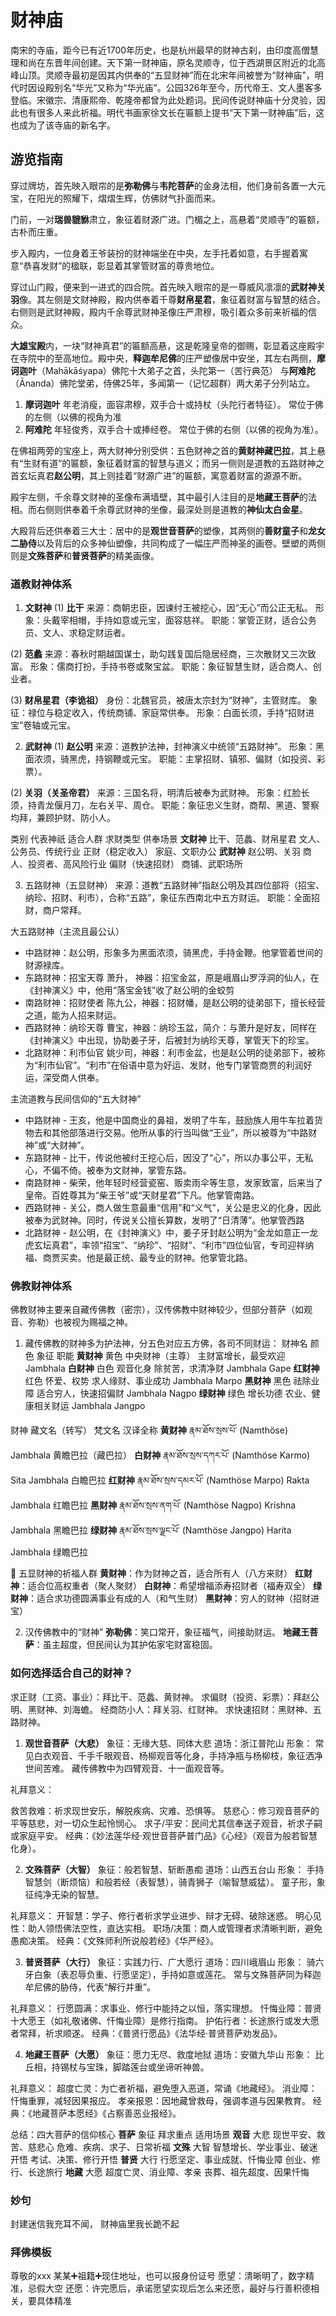 # 财神庙

南宋的寺庙，距今已有近1700年历史，也是杭州最早的财神古刹，由印度高僧慧理和尚在东晋年间创建。天下第一财神庙，原名灵顺寺，位于西湖景区附近的北高峰山顶。灵顺寺最初是因其内供奉的“五显财神”而在北宋年间被誉为“财神庙”，明代时因设殿别名“华光”又称为“华光庙”。公园326年至今，历代帝王、文人墨客多登临。宋徽宗、清康熙帝、乾隆帝都曾为此处题词。民间传说财神庙十分灵验，因此也有很多人来此祈福。明代书画家徐文长在匾额上提书“天下第一财神庙”后，这也成为了该寺庙的新名字。

## 游览指南

穿过牌坊，首先映入眼帘的是**弥勒佛**与**韦陀菩萨**的金身法相，他们身前各置一大元宝，在阳光的照耀下，熠熠生辉，仿佛财气扑面而来。

门前，一对**瑞兽貔貅**肃立，象征着财源广进。门楣之上，高悬着“灵顺寺”的匾额，古朴而庄重。

步入殿内，一位身着王爷装扮的财神端坐在中央，左手托着如意，右手握着寓意“恭喜发财”的楹联，彰显着其掌管财富的尊贵地位。

穿过山门殿，便来到一进式的四合院。首先映入眼帘的是一尊威风凛凛的**武财神关羽**像。其左侧是文财神殿，殿内供奉着千尊**财帛星君**，象征着财富与智慧的结合。右侧则是武财神殿，殿内千余尊武财神圣像庄严肃穆，吸引着众多前来祈福的信众。

**大雄宝殿**内，一块“财神真君”的匾额高悬，这是乾隆皇帝的御赐，彰显着这座殿宇在寺院中的至高地位。殿中央，**释迦牟尼佛**的庄严塑像居中安坐，其左右两侧，**摩诃迦叶**（Mahākāśyapa）佛陀十大弟子之首，头陀第一（苦行典范） 与**阿难陀**（Ānanda）佛陀堂弟，侍佛25年，多闻第一（记忆超群）两大弟子分列站立。

1. **摩诃迦叶**
年老消瘦，面容肃穆，双手合十或持杖（头陀行者特征）。
常位于佛的左侧（以佛的视角为准
2. **阿难陀** 
年轻俊秀，双手合十或捧经卷。
常位于佛的右侧（以佛的视角为准）。

在佛祖两旁的宝座上，两大财神分别受供：五色财神之首的**黄财神藏巴拉**，其上悬有“生财有道”的匾额，象征着财富的智慧与道义；而另一侧则是道教的五路财神之首玄坛真君**赵公明**，其上则挂着“财源广进”的匾额，寓意着财富的源源不断。

殿宇左侧，千余尊文财神的圣像布满墙壁，其中最引人注目的是**地藏王菩萨**的法相。而右侧则供奉着千余尊武财神的坐像，最深处则是道教的**神仙太白金星**。

大殿背后还供奉着三大士：居中的是**观世音菩萨**的塑像，其两侧的**善财童子**和**龙女二胁侍**以及背后的众多神仙塑像，共同构成了一幅庄严而神圣的画卷。壁塑的两侧则是**文殊菩萨**和**普贤菩萨**的精美画像。

### 道教财神体系
1. **文财神**
(1) **比干**
来源：商朝忠臣，因谏纣王被挖心，因“无心”而公正无私。
形象：头戴宰相帽，手持如意或元宝，面容慈祥。
职能：掌管正财，适合公务员、文人、求稳定财运者。

(2) **范蠡**
来源：春秋时期越国谋士，助勾践复国后隐居经商，三次散财又三次致富。
形象：儒商打扮，手持书卷或聚宝盆。
职能：象征智慧生财，适合商人、创业者。

(3) **财帛星君（李诡祖）**
身份：北魏官员，被唐太宗封为“财神”，主管财库。
象征：禄位与稳定收入，传统商铺、家庭常供奉。
形象：白面长须，手持“招财进宝”卷轴或元宝。

2. **武财神**
(1) **赵公明**
来源：道教护法神，封神演义中统领“五路财神”。
形象：黑面浓须，骑黑虎，持钢鞭或元宝。
职能：主掌招财、镇邪、偏财（如投资、彩票）。

(2) **关羽（关圣帝君）**
来源：三国名将，明清后被奉为武财神。
形象：红脸长须，持青龙偃月刀，左右关平、周仓。
职能：象征忠义生财，商帮、黑道、警察均拜，兼顾护财、防小人。

类别	代表神祇	适合人群	求财类型	供奉场景
**文财神**	比干、范蠡、财帛星君	文人、公务员、传统行业	正财（稳定收入）	家庭、文职办公
**武财神**	赵公明、关羽	商人、投资者、高风险行业	偏财（快速招财）	商铺、武职场所

3. 五路财神（五显财神）
来源：道教“五路财神”指赵公明及其四位部将（招宝、纳珍、招财、利市），合称“五路”，象征东西南北中五方财运。
职能：全面招财，商户常拜。

大五路财神（主流且最公认）
- 中路财神：赵公明，形象多为黑面浓须，骑黑虎，手持金鞭。他掌管着世间的财源禄库。
- 东路财神：招宝天尊 萧升， 神器：招宝金盆，原是峨眉山罗浮洞的仙人，在《封神演义》中，他用“落宝金钱”收了赵公明的金蛟剪
- 南路财神：招财使者 陈九公，神器：招财幡，是赵公明的徒弟部下，擅长经营之道，能为人招来财运。
- 西路财神：纳珍天尊 曹宝，神器：纳珍玉盆，简介：与萧升是好友，同样在《封神演义》中出现，协助姜子牙，后被封为纳珍天尊，掌管天下的珍宝。
- 北路财神：利市仙官 姚少司，神器：利市金盆，也是赵公明的徒弟部下，被称为“利市仙官”。“利市”在俗语中意为好运、发财，他专门掌管商贾的利润好运，深受商人供奉。


主流道教与民间信仰的“五大财神”
- 中路财神 - 王亥，他是中国商业的鼻祖，发明了牛车，鼓励族人用牛车拉着货物去和其他部落进行交易。他所从事的行当叫做“王业”，所以被尊为“中路财神”或“大财神”。
- 东路财神 - 比干，传说他被纣王挖心后，因没了“心”，所以办事公平，无私心，不偏不倚。被奉为文财神，掌管东路。
- 南路财神 - 柴荣，他年轻时经营瓷窑、贩卖雨伞等生意，发家致富，后来当了皇帝。百姓尊其为“柴王爷”或“天财星君”下凡。他掌管南路。
- 西路财神 - 关公，商人做生意最重“信用”和“义气”，关公是忠义的化身，因此被奉为武财神。同时，传说关公擅长算数，发明了“日清薄”。他掌管西路
- 北路财神 - 赵公明，在《封神演义》中，姜子牙封赵公明为“金龙如意正一龙虎玄坛真君”，率领“招宝”、“纳珍”、“招财”、“利市”四位仙官，专司迎祥纳福、商贾买卖。他是最正统、最专业的财神。他掌管北路。



### 佛教财神体系

佛教财神主要来自藏传佛教（密宗），汉传佛教中财神较少，但部分菩萨（如观音、弥勒）也被视为赐福之神。

1. 藏传佛教的财神多为护法神，分五色对应五方佛，各司不同财运：
财神名	颜色	象征	职能
**黄财神**	黄色	中央财神（主尊）	主财富增长，最受欢迎  Jambhala
**白财神**	白色	观音化身	除贫苦，求清净财 Jambhala Gape
**红财神**	红色	怀爱、权势	求人缘财、事业成功 Jambhala Marpo
**黑财神**	黑色	祛除业障	适合穷人，快速招偏财 Jambhala Nagpo
**绿财神**	绿色	增长功德	农业、健康相关财运 Jambhala Jangpo

财神	藏文名（转写）	梵文名	汉译全称
**黄财神**	རྣམ་ཐོས་སྲས་པོ་ (Namthöse)	Jambhala	黄瞻巴拉（藏巴拉）
**白财神**	རྣམ་ཐོས་སྲས་དཀར་པོ་ (Namthöse Karmo)	Sita Jambhala	白瞻巴拉
**红财神**	རྣམ་ཐོས་སྲས་དམར་པོ་ (Namthöse Marpo)	Rakta Jambhala	红瞻巴拉
**黑财神**	རྣམ་ཐོས་སྲས་ནག་པོ་ (Namthöse Nagpo)	Krishna Jambhala	黑瞻巴拉
**绿财神**	རྣམ་ཐོས་སྲས་ལྗང་པོ་ (Namthöse Jangpo)	Harita Jambhala	绿瞻巴拉

🙏 五显财神的祈福人群
**黄财神**：作为财神之首，适合所有人（八方来财）
**红财神**：适合位高权重者（聚人聚财）
**白财神**：希望增福添寿招财者（福寿双全）
**绿财神**：适合求功德圆满事业有成的人（和气生财）
**黑财神**：穷人的财神（招财进宝）

2. 汉传佛教中的“财神”
**弥勒佛**：笑口常开，象征福气，间接助财运。
**地藏王菩萨**：虽主超度，但民间认为其护佑家宅财富稳固。

### 如何选择适合自己的财神？

求正财（工资、事业）：拜比干、范蠡、黄财神。
求偏财（投资、彩票）：拜赵公明、黑财神、刘海蟾。
经商防小人：拜关羽、红财神。
求快速招财：黑财神、五路财神。

1. **观世音菩萨（大悲）**
象征：无缘大慈、同体大悲
道场：浙江普陀山
形象：
常见白衣观音、千手千眼观音、杨柳观音等化身，手持净瓶与杨柳枝，象征洒净世间苦难。
藏传佛教中为四臂观音、十一面观音等。

礼拜意义：

救苦救难：祈求现世安乐，解脱疾病、灾难、恐惧等。
慈悲心：修习观音菩萨的平等慈悲，对一切众生起怜悯心。
求子/平安：民间尤其信奉送子观音，祈求子嗣或家庭平安。
经典：《妙法莲华经·观世音菩萨普门品》《心经》（观音为般若智慧化身）。

2. **文殊菩萨（大智）**
象征：般若智慧、斩断愚痴
道场：山西五台山
形象：
手持智慧剑（断烦恼）和般若经（表智慧），骑青狮子（喻智慧威猛）。
童子形，象征纯净无染的智慧。

礼拜意义：
开智慧：学子、修行者祈求学业进步、辩才无碍、破除迷惑。
明心见性：助人领悟佛法空性，直达实相。
职场/决策：商人或管理者求清晰判断，避免愚痴决策。
经典：《文殊师利所说般若经》《华严经》。

3. **普贤菩萨（大行）**
象征：实践力行、广大愿行
道场：四川峨眉山
形象：
骑六牙白象（表忍辱负重、行愿坚定），手持如意或莲花。
常与文殊菩萨同为释迦牟尼佛的胁侍，代表“解行并重”。

礼拜意义：
行愿圆满：求事业、修行中能持之以恒，落实理想。
忏悔业障：普贤十大愿王（如礼敬诸佛、忏悔业障）是修行指南。
护佑行者：长途旅行或发大愿者常拜，祈求顺遂。
经典：《普贤行愿品》《法华经·普贤菩萨劝发品》。

4. **地藏王菩萨（大愿）**
象征：愿力无尽、救度地狱
道场：安徽九华山
形象：
比丘相，持锡杖与宝珠，脚踏莲台或坐谛听神兽。

礼拜意义：
超度亡灵：为亡者祈福，避免堕入恶道，常诵《地藏经》。
消业障：忏悔重罪，减轻因果报应。
孝亲报恩：因地藏曾救母，强调孝道与因果教育。
经典：《地藏菩萨本愿经》《占察善恶业报经》。

总结：四大菩萨的信仰核心
**菩萨**	象征	拜求重点	适用场景
**观音**	大悲	现世平安、救苦、慈悲心	危难、疾病、求子、日常祈福
**文殊**	大智	智慧增长、学业事业、破迷开悟	考试、决策、修行开悟
**普贤**	大行	行愿坚定、事业成就、忏悔业障	创业、修行、长途旅行
**地藏**	大愿	超度亡灵、消业障、孝亲	丧葬、祖先超度、因果忏悔


### 妙句
封建迷信我充耳不闻，
财神庙里我长跪不起

### 拜佛模板
尊敬的xxx
某某➕祖籍➕现住地址，也可以报身份证号
愿望：清晰明了，数字精准，忌假大空
还愿：许完愿后，承诺愿望实现后怎么来还愿，最好与行善积德相关，要具体精准
